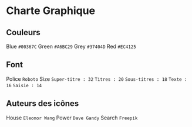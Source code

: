 # Charte Graphique

## Couleurs

Blue     ```#00367C```
Green    ```#A6BC29```
Grey	 ```#37404D```
Red      ```#EC4125```

## Font

Police   ```Roboto```
Size     ```Super-titre : 32```
		 ```Titres : 20```
         ```Sous-titres : 18```
		 ```Texte : 16```
		 ```Saisie : 14```

## Auteurs des icônes

House    ```Eleonor Wang```
Power    ```Dave Gandy```
Search   ```Freepik```
